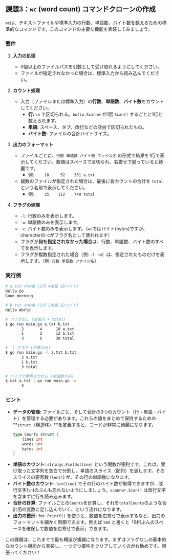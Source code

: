 
## 課題3：`wc` (word count) コマンドクローンの作成

`wc`は、テキストファイルや標準入力の行数、単語数、バイト数を数えるための標準的なコマンドです。このコマンドの主要な機能を実装してみましょう。

### 要件

1.  **入力の処理**

      * 0個以上のファイルパスを引数として受け取れるようにしてください。
      * ファイルが指定されなかった場合は、標準入力から読み込んでください。

2.  **カウント処理**

      * 入力（ファイルまたは標準入力）の**行数**、**単語数**、**バイト数**をカウントしてください。
          * **行:** `\n` で区切られる。`bufio.Scanner`が1回 `Scan()` するごとに1行と数えられます。
          * **単語:** スペース、タブ、改行などの空白で区切られたもの。
          * **バイト数:** ファイルの合計バイトサイズ。

3.  **出力のフォーマット**

      * ファイルごとに、`行数 単語数 バイト数 ファイル名` の形式で結果を1行で表示してください。数値はスペースで区切られ、右寄せで揃っていると綺麗です。
          * 例: `     10     52    331 a.txt `
      * 複数のファイルが指定された場合は、最後に各カウントの合計を `total` という名前で表示してください。
          * 例: `     25    112    740 total `

4.  **フラグの処理**

      * `-l`: 行数のみを表示します。
      * `-w`: 単語数のみを表示します。
      * `-c`: バイト数のみを表示します。（`wc`ではバイト(bytes)ですが、characterの-cがフラグ名として使われます）
      * フラグが**何も指定されなかった場合**は、行数、単語数、バイト数のすべてを表示します。
      * フラグが複数指定された場合（例: `-l -w`）は、指定されたものだけを表示します。（例: `行数 単語数 ファイル名`）

### 実行例

```bash
# a.txt の中身 (2行 4単語 18バイト)
Hello Go
Good morning

# b.txt の中身 (1行 2単語 12バイト)
Hello World

# フラグなし (全表示 + total)
$ go run main.go a.txt b.txt
       2       4      18 a.txt
       1       2      12 b.txt
       3       6      30 total

# -l フラグ (行数のみ)
$ go run main.go -l a.txt b.txt
       2 a.txt
       1 b.txt
       3 total

# パイプで標準入力から (単語数のみ)
$ cat a.txt | go run main.go -w
       4
```

### ヒント

  * **データの管理:** ファイルごと、そして合計の3つのカウント（行・単語・バイト）を管理する必要があります。これらの値をまとめて保持するための\*\*`struct`（構造体）\*\*を定義すると、コードが非常に綺麗になります。
    ```go
    type Counts struct {
        lines int
        words int
        bytes int
    }
    ```
  * **単語のカウント:** `strings.Fields(line)` という関数が便利です。これは、受け取った文字列を空白で分割し、単語のスライス（配列）を返します。そのスライスの要素数 (`len()`) が、その行の単語数になります。
  * **バイト数のカウント:** `len(line)` でその行のバイト数が取得できますが、改行文字(`\n`)のぶんも忘れないようにしましょう。`scanner.Scan()` は改行文字を含まずに行を読み込みます。
  * **合計の計算:** ファイルごとの`Counts`を計算し、それを`totalCounts`のような合計用の変数に足し込んでいく、という流れになります。
  * **出力の整形:** `fmt.Printf()` を使うと、数値を右寄せで表示するなど、出力のフォーマットを細かく制御できます。例えば `%8d` と書くと「8桁ぶんのスペースを確保して数値を右寄せで表示」できます。

この課題は、これまでで最も構造が複雑になります。まずはフラグなしの基本的なカウント機能から実装し、一つずつ要件をクリアしていくのがお勧めです。頑張ってください！
